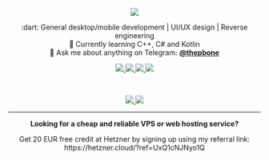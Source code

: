 <p align="center">
  <img src="https://capsule-render.vercel.app/api?type=waving&color=auto&height=250&section=header&text=Tim%20Schneeberger&fontSize=50&animation=fadeIn&fontAlignY=33&desc=@thepbone&descAlignY=45&descAlign=60"></img>
 
  <p align="center">
    :dart: General desktop/mobile development | UI/UX design | Reverse engineering<br/>
    🌱 Currently learning C++, C# and Kotlin<br/>
    💬 Ask me about anything on Telegram: <b><a href="https://t.me/ThePBone">@thepbone</a></b><br/>
  </p>

  <p align="center">
    <a href="https://www.reddit.com/user/TheBone_">
      <img src="https://img.shields.io/reddit/user-karma/combined/TheBone_?label=Reddit%20karma" />
    </a>
    <a href="https://t.me/ThePBone">
      <img src="https://badgen.net/badge/icon/telegram?icon=telegram&label" />
    </a>
    <a href="https://gitlab.com/thepbone">
      <img src="https://img.shields.io/badge/-GitLab-FCA121?style=flat&logo=gitlab&link=https://gitlab.com/thepbone" />
    </a>
    <a href="https://hits.seeyoufarm.com">
      <img src="https://hits.seeyoufarm.com/api/count/incr/badge.svg?url=https%3A%2F%2Fgithub.com%2Fthepbone&count_bg=%2379C83D&title_bg=%23555555&icon=&icon_color=%23E7E7E7&title=hits+%28since+June+2021%29&edge_flat=false" />
    </a>
  </p>

  <br/>

  <p align="center">
    <a href="https://coderstats.net/github/#thepbone">
      <img src="https://github-readme-stats.vercel.app/api?username=ThePBone&show_icons=true" />
      <img src="https://github-readme-streak-stats.herokuapp.com/?user=thepbone" />
    </a>
  </p>
  
  <hr/>
 
  <p align="center">
    <b>Looking for a cheap and reliable VPS or web hosting service?</b>
  <p/>
  <p align="center">
    Get 20 EUR free credit at Hetzner by signing up using my referral link: https://hetzner.cloud/?ref=UxQ1cNJNyo1Q
  <p/>
</p>
